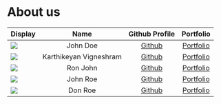 # About us

Display |          Name          | Github Profile | Portfolio 
--------|:----------------------:|:--------------:|:---------:
![](https://via.placeholder.com/100.png?text=Photo) |        John Doe        | [Github](https://github.com/) | [Portfolio](docs/team/johndoe.md)
![](https://via.placeholder.com/100.png?text=Photo) | Karthikeyan Vigneshram | [Github](https://github.com/) | [Portfolio](docs/team/johndoe.md)
![](https://via.placeholder.com/100.png?text=Photo) |        Ron John        | [Github](https://github.com/) | [Portfolio](docs/team/johndoe.md)
![](https://via.placeholder.com/100.png?text=Photo) |        John Roe        | [Github](https://github.com/) | [Portfolio](docs/team/johndoe.md)
![](https://via.placeholder.com/100.png?text=Photo) |        Don Roe         | [Github](https://github.com/) | [Portfolio](docs/team/johndoe.md)
